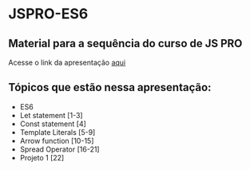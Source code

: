 # JSPRO-ES6

## Material para a sequência do curso de JS PRO

Acesse o link da apresentação [aqui](https://jspro-es-6.vercel.app/#0)

## Tópicos que estão nessa apresentação:
- ES6
- Let statement [1-3]
- Const statement [4]
- Template Literals [5-9]
- Arrow function [10-15]
- Spread Operator [16-21]
- Projeto 1 [22]
